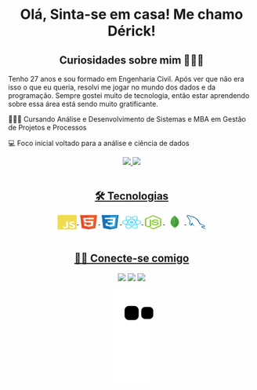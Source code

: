 <h1 align="center">Olá, Sinta-se em casa! Me chamo Dérick!</h1>
<div>
  <h2 align="center">Curiosidades sobre mim 👩🏻‍💻 </h2>
  <p> Tenho 27 anos e sou formado em Engenharia Civil. Após ver que não era isso o que eu queria, resolvi me jogar no mundo dos dados e da programação. Sempre gostei muito de tecnologia, então estar aprendendo sobre essa área está sendo muito gratificante. </p>
  <p> 👩🏻‍🎓 Cursando Análise e Desenvolvimento de Sistemas e MBA em Gestão de Projetos e Processos </p>
  <p> 💻 Foco inicial voltado para a análise e ciência de dados</p> 
  
</div>
<div align="center">
  <a href="https://github.com/derick1castro">
  <img height="160em" src="https://github-readme-stats.vercel.app/api?username=derick1castro&show_icons=true&theme=merko&include_all_commits=true&count_private=true"/>
  <img height="160em" src="https://github-readme-stats.vercel.app/api/top-langs/?username=derick1castro&layout=compact&langs_count=6&theme=tokyonight"/>
</div>
<div align="center" style="display: inline_block"><br>
  <h2>🛠 Tecnologias</h2>
  <img align="center" alt="Js" height="30" width="40" src="https://raw.githubusercontent.com/devicons/devicon/master/icons/javascript/javascript-plain.svg">
  <img align="center" alt="HTML" height="30" width="40" src="https://raw.githubusercontent.com/devicons/devicon/master/icons/html5/html5-original.svg">
  <img align="center" alt="CSS" height="30" width="40" src="https://raw.githubusercontent.com/devicons/devicon/master/icons/css3/css3-original.svg">
  <img align="center" alt="Js" height="30" width="40" src="https://raw.githubusercontent.com/devicons/devicon/master/icons/react/react-original.svg">
  <img align="center" alt="Js" height="30" width="40" src="https://raw.githubusercontent.com/devicons/devicon/master/icons/nodejs/nodejs-original.svg">
  <img align="center" alt="Js" height="30" width="40" src="https://raw.githubusercontent.com/devicons/devicon/master/icons/mongodb/mongodb-original.svg">
  <img align="center" alt="Js" height="30" width="40" src="https://raw.githubusercontent.com/devicons/devicon/master/icons/mysql/mysql-original.svg">
</div>
 
 <br>
 
<div align="center"> 
  <h2>🤝🏻 Conecte-se comigo</h2>
  <a href="https://wa.me/5527999015550" target="_blank"> <img src="https://img.shields.io/badge/WhatsApp-25D366?style=for-the-badge&logo=whatsapp&logoColor=white" target="_blank"></a>
  <a href = "mailto:derick1castro@gmail.com"><img src="https://img.shields.io/badge/-Gmail-%23333?style=for-the-badge&logo=gmail&logoColor=white" target="_blank"></a>
  <a href="https://www.linkedin.com/in/derick-castro-763b171b4/" target="_blank"><img src="https://img.shields.io/badge/-LinkedIn-%230077B5?style=for-the-badge&logo=linkedin&logoColor=white" target="_blank"></a> 
 
  ![Snake animation](https://github.com/derick1castro/derick1castro/blob/output/github-contribution-grid-snake.svg)

</div>

